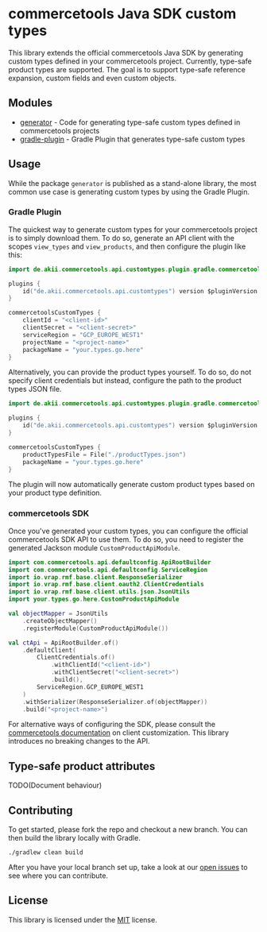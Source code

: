 # commercetools Java SDK custom types

This library extends the official commercetools Java SDK by generating custom types defined in your commercetools project.
Currently, type-safe product types are supported. The goal is to support type-safe reference expansion, custom fields and even custom objects.

## Modules

* [generator](/commercetools-sdk-java-api-customtypes-generator) - Code for generating type-safe custom types defined in commercetools projects
* [gradle-plugin](/commercetools-sdk-java-api-customtypes-gradle-plugin) - Gradle Plugin that generates type-safe custom types

## Usage

While the package `generator` is published as a stand-alone library, the most common use case is generating custom types by using the Gradle Plugin.

### Gradle Plugin

The quickest way to generate custom types for your commercetools project is to simply download them.
To do so, generate an API client with the scopes `view_types` and `view_products`, and then configure the plugin like this:

```kotlin
import de.akii.commercetools.api.customtypes.plugin.gradle.commercetoolsCustomTypes

plugins {
    id("de.akii.commercetools.api.customtypes") version $pluginVersion
}

commercetoolsCustomTypes {
    clientId = "<client-id>"
    clientSecret = "<client-secret>"
    serviceRegion = "GCP_EUROPE_WEST1"
    projectName = "<project-name>"
    packageName = "your.types.go.here"
}
```

Alternatively, you can provide the product types yourself.
To do so, do not specify client credentials but instead, configure the path to the product types JSON file.

```kotlin
import de.akii.commercetools.api.customtypes.plugin.gradle.commercetoolsCustomTypes

plugins {
    id("de.akii.commercetools.api.customtypes") version $pluginVersion
}

commercetoolsCustomTypes {
    productTypesFile = File("./productTypes.json")
    packageName = "your.types.go.here"
}
```

The plugin will now automatically generate custom product types based on your product type definition.

### commercetools SDK

Once you've generated your custom types, you can configure the official commercetools SDK API to use them.
To do so, you need to register the generated Jackson module `CustomProductApiModule`.

```kotlin
import com.commercetools.api.defaultconfig.ApiRootBuilder
import com.commercetools.api.defaultconfig.ServiceRegion
import io.vrap.rmf.base.client.ResponseSerializer
import io.vrap.rmf.base.client.oauth2.ClientCredentials
import io.vrap.rmf.base.client.utils.json.JsonUtils
import your.types.go.here.CustomProductApiModule

val objectMapper = JsonUtils
    .createObjectMapper()
    .registerModule(CustomProductApiModule())

val ctApi = ApiRootBuilder.of()
    .defaultClient(
        ClientCredentials.of()
            .withClientId("<client-id>")
            .withClientSecret("<client-secret>")
            .build(),
        ServiceRegion.GCP_EUROPE_WEST1
    )
    .withSerializer(ResponseSerializer.of(objectMapper))
    .build("<project-name>")
```

For alternative ways of configuring the SDK, please consult the [commercetools documentation](https://commercetools.github.io/commercetools-sdk-java-v2/javadoc/com/commercetools/docs/meta/Serialization.html) on client customization.
This library introduces no breaking changes to the API.

## Type-safe product attributes

TODO(Document behaviour)

## Contributing

To get started, please fork the repo and checkout a new branch. You can then build the library locally with Gradle.

```shell script
./gradlew clean build
```

After you have your local branch set up, take a look at our [open issues](https://github.com/Akii/commercetools-sdk-java-v2-custom-types/issues) to see where you can contribute.

## License

This library is licensed under the [MIT](LICENSE) license.